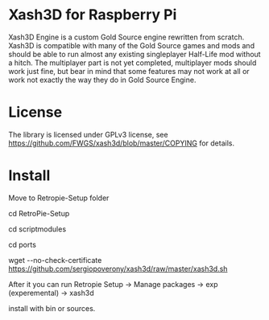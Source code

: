 # Xash3D for Raspberry Pi
Xash3D Engine is a custom Gold Source engine rewritten from scratch. Xash3D is compatible with many of the Gold Source games and mods and should be able to run almost any existing singleplayer Half-Life mod without a hitch. The multiplayer part is not yet completed, multiplayer mods should work just fine, but bear in mind that some features may not work at all or work not exactly the way they do in Gold Source Engine.

# License
The library is licensed under GPLv3 license, see https://github.com/FWGS/xash3d/blob/master/COPYING for details. 

# Install

Move to Retropie-Setup folder

cd RetroPie-Setup

cd scriptmodules

cd ports

wget --no-check-certificate https://github.com/sergiopoverony/xash3d/raw/master/xash3d.sh

After it you can run Retropie Setup -> Manage packages -> exp (experemental) -> xash3d

install with bin or sources.

